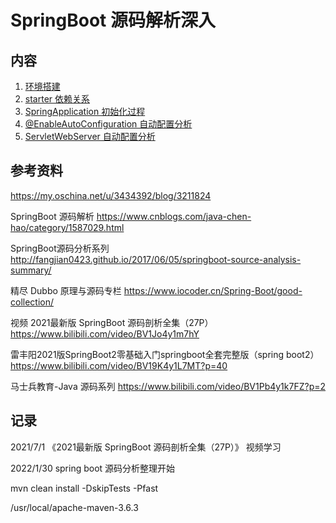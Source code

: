 <!-- ---
title: SpringBoot 源码解析深入
date: 2021-06-27 18:57:08
category: java100, springbootcode
--- -->

# SpringBoot 源码解析深入

## 内容

1. [环境搭建](/springbootcode/springbootcode_start.md)
2. [starter 依赖关系](/springbootcode/springbootcode_starter_parent.md)
3. [SpringApplication 初始化过程](/springbootcode/springbootcode_springapplication.md)
4. [@EnableAutoConfiguration 自动配置分析](/springbootcode/springbootcode_autoconfiguration.md)
5. [ServletWebServer 自动配置分析](/springbootcode/springbootcode_servlet.md)

## 参考资料

https://my.oschina.net/u/3434392/blog/3211824

SpringBoot 源码解析
https://www.cnblogs.com/java-chen-hao/category/1587029.html

SpringBoot源码分析系列
http://fangjian0423.github.io/2017/06/05/springboot-source-analysis-summary/

精尽 Dubbo 原理与源码专栏
https://www.iocoder.cn/Spring-Boot/good-collection/


视频
2021最新版 SpringBoot 源码剖析全集（27P）
https://www.bilibili.com/video/BV1Jo4y1m7hY


雷丰阳2021版SpringBoot2零基础入门springboot全套完整版（spring boot2）
https://www.bilibili.com/video/BV19K4y1L7MT?p=40

马士兵教育-Java 源码系列
https://www.bilibili.com/video/BV1Pb4y1k7FZ?p=2


## 记录

2021/7/1
《2021最新版 SpringBoot 源码剖析全集（27P）》 视频学习


2022/1/30
spring boot 源码分析整理开始

mvn clean install -DskipTests -Pfast

/usr/local/apache-maven-3.6.3
